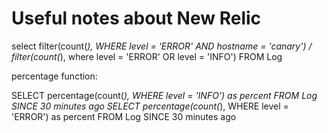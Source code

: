 # Useful notes about New Relic

select filter(count(*), WHERE level = 'ERROR' AND  hostname = 'canary') / filter(count(*), where level = 'ERROR' OR level = 'INFO') FROM Log

percentage function:

SELECT percentage(count(*), WHERE level = 'INFO') as percent FROM Log SINCE 30 minutes ago
SELECT percentage(count(*), WHERE level = 'ERROR') as percent FROM Log SINCE 30 minutes ago
